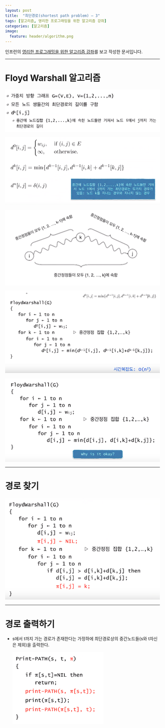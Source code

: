 ```yaml
---
layout: post
title:  "최단경로(shortest path problem) – 3"
tags: [알고리즘, 영리한 프로그래밍을 위한 알고리즘 강좌]
categories: [알고리즘]
image:
  feature: header/algorithm.png
---
```


인프런의 [영리한 프로그래밍을 위한 알고리즘 강좌](https://www.inflearn.com/course/%EC%95%8C%EA%B3%A0%EB%A6%AC%EC%A6%98-%EA%B0%95%EC%A2%8C/)를 보고 작성한 문서입니다.

---

Floyd Warshall 알고리즘  
======================

![floyd_warshall1](/images/algorithm/floyd_warshall1.png)  

![floyd_warshall2](/images/algorithm/floyd_warshall2.png)  

![floyd_warshall3](/images/algorithm/floyd_warshall3.png)  

![floyd_warshall4](/images/algorithm/floyd_warshall4.png)  

![floyd_warshall5](/images/algorithm/floyd_warshall5.png)  

---

경로 찾기  
========

![floyd_warshall6](/images/algorithm/floyd_warshall6.png)  

---

경로 출력하기  
===========

- s에서 t까지 가는 경로가 존재한다는 가정하에 최단경로상의 중간노드들(s와 t자신은 제외)을 출력한다.  

  ![floyd_warshall7](/images/algorithm/floyd_warshall7.png)  
